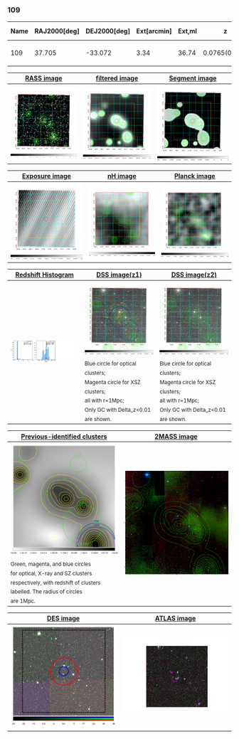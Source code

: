 <div STYLE="page-break-after: always;"></div>

### 109

|Name|RAJ2000[deg]|DEJ2000[deg] |Ext[arcmin]| Ext,ml | z | z_src| C|GC(XSZ,Delta_z<0.01)| GC(OPT,Delta_z<0.01)|GC| R_sig[arcmin] | R500[arcmin] | R500[Mpc]| CRsig[c/s] | CR500[c/s] |L500[1E44 erg/s]|F500[1E-12 erg/s/cm^2]| M500[1E14 Msun]|Tx[keV]|Cnt_sig|Beta|Rc[arcmin]|Comment|Alias|
|---|---|---|---|---|---|------|---|--------|---------|----------|---|---|---|---|---|---|---|---|---|---|---|---|---|---|
|109| 37.705| -33.072| 3.34| 36.74| 0.0765(0.005)| z1, z_xsz| B| MCXC| A, W| A, MCXC, W| 11.725| 8.491| 0.739| 0.140(0.028)| 0.134(0.027)| 0.352(0.055)| 2.450(0.382)| 1.23(0.10)| 2.49(0.12)| 71.1| 0.777(-0.148+0.148)| 5.664(-1.463+1.283)| -| k410|

|[RASS image](../image/109/109_img.pdf)|[filtered image](../image/109/109_fil.pdf)|[Segment image](../image/109/109_seg.pdf)|
|-------------------|--------------------|-------------------|
| <img src="../image/109/109_img.png" width="300">  | <img src="../image/109/109_fil.png" width="300">   | <img src="../image/109/109_seg.png" width="300">  |

|[Exposure image](../image/109/109_mex.pdf)| [nH image](../image/109/109_nh.pdf)| [Planck image](../image/109/109_p.pdf)|
|-------------------|--------------------|-------------------|
|<img src="../image/109/109_mex.png" width="300">   | <img src="../image/109/109_nh.png" width="300">    | <img src="../image/109/109_p.png" width="300"> |

|[Redshift Histogram](../image/109/109_zg.pdf) | [DSS image(z1)](../image/109/109_dss_z1.pdf)      |  [DSS image(z2)](../image/109/109_dss_z2.pdf)    |
|-------------------|--------------------|-------------------|
|<img src="../image/109/109_zg.png" width="300"> |<img src="../image/109/109_dss_z1.png" width="300"> <sub><br>Blue circle for optical clusters; <br>Magenta circle for XSZ clusters; <br>all with r=1Mpc; <br>Only GC with Delta_z<0.01 are shown. </sub>| <img src="../image/109/109_dss_z2.png" width="300"><sub><br>Blue circle for optical clusters; <br>Magenta circle for XSZ clusters; <br>all with r=1Mpc; <br>Only GC with Delta_z<0.01 are shown. </sub> |

|[Previous-identified clusters](../image/109/109_gc.pdf) | [2MASS image](../image/109/109_2mass.pdf)      |
|-------------------|-------------------|
|<img src=../image/109/109_gc.png width="300"> <br><sub>Green, magenta, and blue circles <br>for optical, X-ray and SZ clusters <br>respectively, with redshift of clusters <br>labelled. The radius of circles <br>are 1Mpc.</sub>|<img src="../image/109/109_2mass.png" width="300">  |

|[DES image](../image/109/109_des.pdf)   |[ATLAS image](../image/109/109_s.pdf)        |
|-------------------|-------------------|
| <img src="../image/109/109_des.png" width="300">  | <img src="../image/109/109_s.png" width="300">  |
